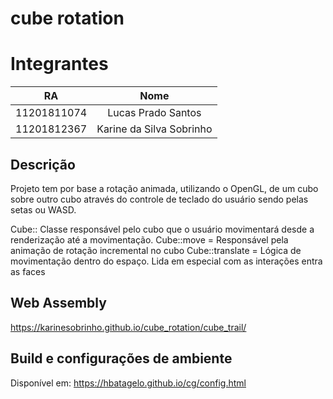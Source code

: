 # cube rotation

# Integrantes

|RA|Nome|
|:--:|:--:|
|11201811074|Lucas Prado Santos|
|11201812367|Karine da Silva Sobrinho| 

## Descrição 
Projeto tem por base a rotação animada, utilizando o OpenGL, de um cubo sobre outro cubo através do controle de teclado do usuário sendo pelas setas ou WASD.

Cube:: Classe responsável pelo cubo que o usuário movimentará desde a renderização até a movimentação.
Cube::move = Responsável pela animação de rotação incremental no cubo
Cube::translate = Lógica de movimentação dentro do espaço. Lida em especial com as interações entra as faces

## Web Assembly
https://karinesobrinho.github.io/cube_rotation/cube_trail/

## Build e configurações de ambiente 
Disponível em: https://hbatagelo.github.io/cg/config.html
